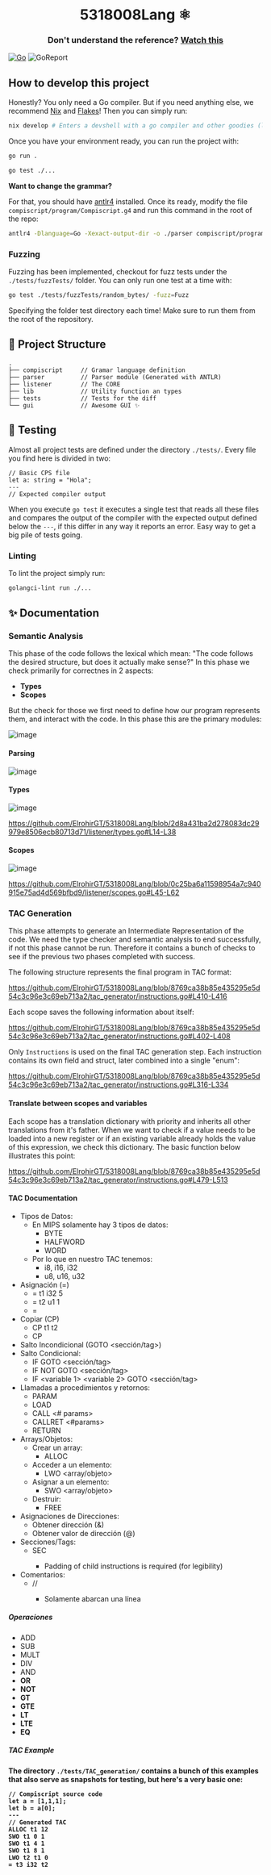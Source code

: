 <div>
    <h1 align="center"> 5318008Lang ⚛️</h1>
    <h3 align="center"> 
        Don't understand the reference? 
        <a href="https://www.youtube.com/watch?v=r4w2XUqxcBk">Watch this</a>
    </h3>
</div>

[![Go](https://github.com/ElrohirGT/5318008Lang/actions/workflows/go.yml/badge.svg)](https://github.com/ElrohirGT/5318008Lang/actions/workflows/go.yml)
![GoReport](https://goreportcard.com/badge/github.com/ElrohirGT/5318008Lang)

## How to develop this project

Honestly? You only need a Go compiler. But if you need anything else, we
recommend [Nix](https://nixos.org/download/) and
[Flakes](https://nixos.wiki/wiki/flakes)! Then you can simply run:

```bash
nix develop # Enters a devshell with a go compiler and other goodies (like a debugger)
```

Once you have your environment ready, you can run the project with:

```bash
go run .

go test ./...
```

**Want to change the grammar?**

For that, you should have [antlr4](https://github.com/antlr/antlr4) installed.
Once its ready, modify the file `compiscript/program/Compiscript.g4` and run
this command in the root of the repo:

```bash
antlr4 -Dlanguage=Go -Xexact-output-dir -o ./parser compiscript/program/Compiscript.g4
```

### Fuzzing

Fuzzing has been implemented, checkout for fuzz tests under the
`./tests/fuzzTests/` folder. You can only run one test at a time with:

```bash
go test ./tests/fuzzTests/random_bytes/ -fuzz=Fuzz
```

Specifying the folder test directory each time! Make sure to run them from the
root of the repository.

## 📘 Project Structure

```
.
├── compiscript     // Gramar language definition
├── parser          // Parser module (Generated with ANTLR)
├── listener        // The CORE
├── lib             // Utility function an types
├── tests           // Tests for the diff
└── gui             // Awesome GUI ✨
```

## 🧪 Testing

Almost all project tests are defined under the directory `./tests/`. Every file
you find here is divided in two:

```
// Basic CPS file
let a: string = "Hola";
---
// Expected compiler output
```

When you execute `go test` it executes a single test that reads all these files
and compares the output of the compiler with the expected output defined below
the `---`, if this differ in any way it reports an error. Easy way to get a big
pile of tests going.

### Linting

To lint the project simply run:

```bash
golangci-lint run ./...
```

## ✨ Documentation

### Semantic Analysis

This phase of the code follows the lexical which mean: "The code follows the
desired structure, but does it actually make sense?" In this phase we check
primarily for correctnes in 2 aspects:

- **Types**
- **Scopes**

But the check for those we first need to define how our program represents them,
and interact with the code. In this phase this are the primary modules:

![image](./media/semantic1.png)

#### Parsing

![image](./media/semantic2.png)

#### Types

![image](./media/semantic3.png)

https://github.com/ElrohirGT/5318008Lang/blob/2d8a431ba2d278083dc29979e8506ecb80713d71/listener/types.go#L14-L38

#### Scopes

![image](./media/semantic4.png)

https://github.com/ElrohirGT/5318008Lang/blob/0c25ba6a11598954a7c940915e75ad4d569bfbd9/listener/scopes.go#L45-L62

### TAC Generation

This phase attempts to generate an Intermediate Representation of the code. We
need the type checker and semantic analysis to end successfully, if not this
phase cannot be run. Therefore it contains a bunch of checks to see if the
previous two phases completed with success.

The following structure represents the final program in TAC format:

https://github.com/ElrohirGT/5318008Lang/blob/8769ca38b85e435295e5d54c3c96e3c69eb713a2/tac_generator/instructions.go#L410-L416

Each scope saves the following information about itself:

https://github.com/ElrohirGT/5318008Lang/blob/8769ca38b85e435295e5d54c3c96e3c69eb713a2/tac_generator/instructions.go#L402-L408

Only `Instructions` is used on the final TAC generation step. Each instruction
contains its own field and struct, later combined into a single "enum":

https://github.com/ElrohirGT/5318008Lang/blob/8769ca38b85e435295e5d54c3c96e3c69eb713a2/tac_generator/instructions.go#L316-L334

#### Translate between scopes and variables

Each scope has a translation dictionary with priority and inherits all other
translations from it's father. When we want to check if a value needs to be
loaded into a new register or if an existing variable already holds the value of
this expression, we check this dictionary. The basic function below illustrates
this point:

https://github.com/ElrohirGT/5318008Lang/blob/8769ca38b85e435295e5d54c3c96e3c69eb713a2/tac_generator/instructions.go#L479-L513

#### TAC Documentation

- Tipos de Datos:
  - En MIPS solamente hay 3 tipos de datos:
    - BYTE
    - HALFWORD
    - WORD
  - Por lo que en nuestro TAC tenemos:
    - i8, i16, i32
    - u8, u16, u32
- Asignación (=)
  - = t1 i32 5
  - = t2 u1 1
  - = <variable> <tipo> <valor>
- Copiar (CP)
  - CP t1 t2
  - CP <variable> <variable>
- Salto Incondicional (GOTO \<sección/tag>)
- Salto Condicional:
  - IF <variable> GOTO \<sección/tag>
  - IF NOT <variable> GOTO \<sección/tag>
  - IF <relop> \<variable 1> \<variable 2> GOTO \<sección/tag>
- Llamadas a procedimientos y retornos:
  - PARAM <variable>
  - LOAD <variable>
  - CALL <procedure> \<# params>
  - CALLRET <variable> <procedure> \<#params>
  - RETURN <variable>
- Arrays/Objetos:
  - Crear un array:
    - ALLOC <variable> <size>
  - Acceder a un elemento:
    - LWO <variable> \<array/objeto> <offset>
  - Asignar a un elemento:
    - SWO \<array/objeto> <offset> <valor>
  - Destruir:
    - FREE <variable>
- Asignaciones de Direcciones:
  - Obtener dirección (&)
  - Obtener valor de dirección (@)
- Secciones/Tags:
  - SEC <name of section>
    - Padding of child instructions is required (for legibility)
- Comentarios:
  - // <contenido comentario>
    - Solamente abarcan una línea

##### Operaciones

- ADD <destiny> <v1> <v2>
- SUB <destiny> <minuendo> <sustraendo>
- MULT<destiny> <v1> <v2>
- DIV <destiny> <dividendo> <divisor>
- AND <destiny> <a> <b>
- OR <destiny> <a> <b>
- NOT <destiny> <a> <b>
- GT <destiny> <a> <b>
- GTE <destiny> <a> <b>
- LT <destiny> <a> <b>
- LTE <destiny> <a> <b>
- EQ <destiny> <a> <b>

##### TAC Example

The directory `./tests/TAC_generation/` contains a bunch of this examples that
also serve as snapshots for testing, but here's a very basic one:

```
// Compiscript source code
let a = [1,1,1];
let b = a[0];
---
// Generated TAC
ALLOC t1 12
SWO t1 0 1
SWO t1 4 1
SWO t1 8 1
LWO t2 t1 0
= t3 i32 t2
```
